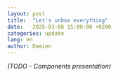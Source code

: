```yaml
---
layout: post
title:  "Let's unbox everything"
date:   2025-03-08 15:00:00 +0200
categories: update
lang: en
author: Damien
---
```

<em>(TODO - Components presentation)</em>